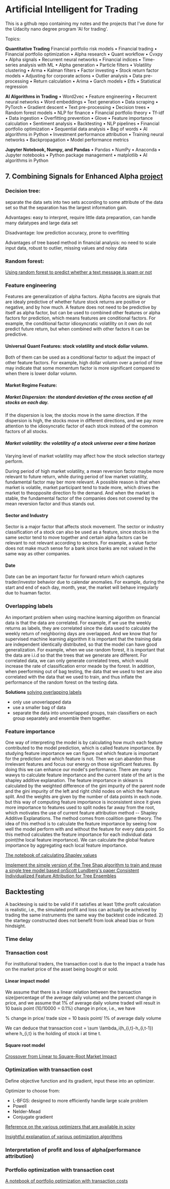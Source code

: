 # Artificial Intelligent for Trading
This is a github repo containing my notes and the projects that I've done for the Udacity nano degree program 'AI for trading'.

Topics: 

**Quantitative Trading**
Financial portfolio risk models • Financial trading • Financial portfolio optimization • Alpha research • Quant workflow • Cvxpy • Alpha signals • Recurrent neural networks • Financial indices • Time-series analysis with ML • Alpha generation • Particle filters • Volatility clustering • Arma • Kalman filters • Factor investing • Stock return factor models • Adjusting for corporate actions • Outlier analysis • Data pre-processing • Return calculation • Arima • Garch models • Etfs • Statistical regression


**AI Algorithms in Trading**
• Word2vec • Feature engineering • Recurrent neural networks • Word embeddings • Text generation • Data scraping • PyTorch • Gradient descent • Text pre-processing • Decision trees • Random forest models • NLP for finance • Financial portfolio theory • Tf-idf • Data ingestion • Overfitting prevention • Glove • Feature importance calculation • Sentiment analysis • Backtesting • NLP pipelines • Financial portfolio optimization • Sequential data analysis • Bag of words • AI algorithms in Python • Investment performance attribution • Training neural networks • Backpropagation • Model performance metrics


**Jupyter Notebook, Numpy, and Pandas**
• Pandas • NumPy • Anaconda • Jupyter notebooks • Python package management • matplotlib • AI algorithms in Python



## 7. Combining Signals for Enhanced Alpha [project](projects/Combine%20Signals%20for%20Enhanced%20Alpha/project_7_starter.ipynb)

### Decision tree: 

separate the data sets into two sets according to some attribute of the data set so that the separation has the largest information gain.

Advantages: easy to interpret, require little data preparation, can handle many datatypes and large data set

Disadvantage: low prediction accuracy, prone to overfitting

Advantages of tree based method in financial analysis:
no need to scale input data, robust to outlier, missing values and noisy data


### Random forest:
[Using random forest to predict whether a text message is spam or not](decision%20tree%20and%20random%20forest/spam_randomforest.ipynb)

### Feature engineering

Features are generalization of alpha factors. Alpha facotrs are signals that are idealy predictive of whether future stock returns are positive or negative, and by how much. A feature does not need to be predictive by itself as alpha factor, but can be used to combined other features or alpha factors for prediction, which means features are conditional factors. For example, the conditional factor idiosyncratic volatility on it own do not predict future return, but when combined with other factors it can be predictive.

#### Universal Quant Features: stock volatility and stock dollar volumn. 

Both of them can be used as a conditional factor to adjust the impact of other feature factors. For example, high dollar volumn over a period of time may indicate that some momentum factor is more significant compared to when there is lower dollar volumn.

#### Market Regime Feature:

##### Market Dispersion: the standard deviation of the cross section of all stocks on each day.


If the dispersion is low, the stocks move in the same direction. If the dispersion is high, the stocks move in different directions, and we pay more attention to the idiosyncratic factor of each stock instead of the common factors of all stocks.

##### Market volatility: the volatility of a stock universe over a time horizon

Varying level of market volatility may affect how the stock selection startegy perform.

During period of high market volatility, a mean reversion factor maybe more relevant to future return, while during period of low market volatility, fundamental factor may ber more relevant. A possible reason is that when market is volatile, market participant tend to trade more, which drives the market to theopposite direction fo the demand. And when the market is stable, the fundamental factor of the companies does not covered by the mean reversion factor and thus stands out.

#### Sector and Industry

Sector is a major factor that affects stock movement. The sector or industry classification of a stock can also be used as a feature, since stocks in the same sector tend to move together and certain alpha factors can be relevant to not relevant according to sectors. For example, a value factor does not make much sense for a bank since banks are not valued in the same way as other companies.

#### Date 

Date can be an important factor for forward return which captures trader/investor behavior due to calendar anomalies. For example, during the start and end of each day, month, year, the market will behave irregularly due to huaman factor.

### Overlapping labels

An important problem when using machine learning algorithm on financial data is that the data are correlated. For example, if we use the weekly returns as labels, they are correlated since the data used to calculate the weekly return of neighboring days are overlapped. And we know that for supervised machine learning algorithm it is important that the training data are independent identically distributed, so that the model can have good generalization. For example, when we use random forest, it is important that the data are i.i.d so that the trees that we generate are different. For correlated data, we can only generate correlated trees, which would increase the rate of classification error meade by the forest. In addition, when peerforming out of bag testing, the data that we used to test are also correlated with the data that we used to train, and thus inflate the performance of the random forest on the testing data.

**Solutions** [solving overlapping labels](decision%20tree%20and%20random%20forest/dependent_labels.ipynb)
- only use unoverlapped data
- use a smaller bag of data
- separate the data into unoverlapped groups, train classifiers on each group separately and ensemble them together.

### Feature importance

One way of interpreting the model is by calculating how much each feature contributed to the model prediction, which is called feature importance. By studying feature importance we can figure out which feature is important for the prediction and which feature is not. Then we can abandon those irrelevant features and focus our energy on those significant features. By doing this we can enhance our model's performance. There are many wawys to calculate feature importance and the current state of the art is the shapley additive explanation. The feature importance in sklearn is calculated by the weighted difference of the gini impurity of the parent node and the gini impurity of the left and right child nodes on which the feature split. And the weights are given by the number of data points in each node. but this way of computing feature importance is inconsistent since it gives more importance to features used to split nodes far away from the root, which motivates the use of current feature attribution method -- Shapley Additive Explanations. The method comes from coalition game theory. The idea of this method is to calculate the feature importance by seeing how well the model perform with and without the feature for every data point. So this method calculates the feature importance for each individual data point(the local feature importance). We can calculate the global feature importance by aggregating each local feature importance.

[The notebook of calculating Shapley values](decision%20tree%20and%20random%20forest/calculate_shap.ipynb)

[Implement the simple version of the Tree Shap algorithm to train and reuse a single tree model based onScott Lundberg's paper Consistent Individualized Feature Attribution for Tree Ensembles](decision%20tree%20and%20random%20forest/tree_shap.ipynb)


## Backtesting
A backtesing is said to be valid if it satisfies at least 1)the profit calculation is realistic, i.e., the simulated profit and loss can actually be acheived by trading the same instruments the same way the backtest code indicated. 2) the startegy constructed does not benefit from look ahead bias or from hindsight.

### Time delay


### Transaction cost

For institutional traders, the transaction cost is due to the impact a trade has on the market price of the asset being bought or sold. 

#### Linear impact model

We assume that there is a linear relation between the transaction size(percentage of the average daily volume) and the percent change in price, and we assume that 1% of average daily volume traded will result in 10 basis point (10/10000 = 0.1%) change in price, i.e., we have 

 % change in price/ trade size = 10 basis point/ 1% of average daily volume 

 We can deduce that 
 transaction cost = \sum \lambda_i(h_{i,t}-h_{i,t-1}) where h_{i,t} is the holding of stock i at time t.

 #### Square root model
 [Crossover from Linear to Square-Root Market Impact](https://arxiv.org/pdf/1811.05230.pdf)

 ### Optimization with transaction cost

 Define objective function and its gradient, input these into an optimizer.

 Optimizer to choose from:
 - L-BFGS: designed to more efficiently handle large scale problem
 - Powell
 - Nelder-Mead
 - Conjugate gradient

[Reference on the various optimizers that are available in scipy](http://scipy-lectures.org/advanced/mathematical_optimization/)

[Insightful explanation of various optimization algorithms](http://web.stanford.edu/class/ee364b/lectures.html)


### Interpretation of profit and loss of alpha(performance attribution)

### Portfolio optimization with transaction cost
[A notebook of portfolio optimization with transaction costs](Backtesting/optimization_with_tcosts.ipynb)

